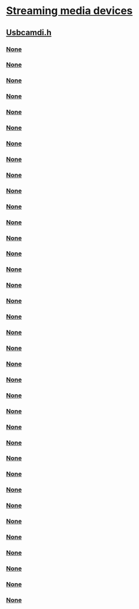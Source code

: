 # [Streaming media devices](../_stream/index.md)
## [Usbcamdi.h](index.md)
### [None](../usbcamdi/nc-usbcamdi-padapter_receive_packet_routine.md)
### [None](../usbcamdi/nc-usbcamdi-pcam_allocate_bw_routine.md)
### [None](../usbcamdi/nc-usbcamdi-pcam_allocate_bw_routine_ex.md)
### [None](../usbcamdi/nc-usbcamdi-pcam_configure_routine.md)
### [None](../usbcamdi/nc-usbcamdi-pcam_configure_routine_ex.md)
### [None](../usbcamdi/nc-usbcamdi-pcam_free_bw_routine.md)
### [None](../usbcamdi/nc-usbcamdi-pcam_free_bw_routine_ex.md)
### [None](../usbcamdi/nc-usbcamdi-pcam_initialize_routine.md)
### [None](../usbcamdi/nc-usbcamdi-pcam_new_frame_routine.md)
### [None](../usbcamdi/nc-usbcamdi-pcam_new_frame_routine_ex.md)
### [None](../usbcamdi/nc-usbcamdi-pcam_process_packet_routine.md)
### [None](../usbcamdi/nc-usbcamdi-pcam_process_packet_routine_ex.md)
### [None](../usbcamdi/nc-usbcamdi-pcam_process_raw_frame_routine.md)
### [None](../usbcamdi/nc-usbcamdi-pcam_process_raw_frame_routine_ex.md)
### [None](../usbcamdi/nc-usbcamdi-pcam_start_capture_routine.md)
### [None](../usbcamdi/nc-usbcamdi-pcam_start_capture_routine_ex.md)
### [None](../usbcamdi/nc-usbcamdi-pcam_state_routine.md)
### [None](../usbcamdi/nc-usbcamdi-pcam_stop_capture_routine.md)
### [None](../usbcamdi/nc-usbcamdi-pcam_stop_capture_routine_ex.md)
### [None](../usbcamdi/nc-usbcamdi-pcommand_complete_function.md)
### [None](../usbcamdi/nc-usbcamdi-pfnusbcamd_bulkreadwrite.md)
### [None](../usbcamdi/nc-usbcamdi-pfnusbcamd_cancelbulkreadwrite.md)
### [None](../usbcamdi/nc-usbcamdi-pfnusbcamd_setisopipestate.md)
### [None](../usbcamdi/nc-usbcamdi-pfnusbcamd_setvideoformat.md)
### [None](../usbcamdi/nc-usbcamdi-pfnusbcamd_waitondeviceevent.md)
### [None](../usbcamdi/nf-usbcamdi-usbcamd_adapterreceivepacket.md)
### [None](../usbcamdi/nf-usbcamdi-usbcamd_controlvendorcommand.md)
### [None](../usbcamdi/nf-usbcamdi-usbcamd_debug_logentry.md)
### [None](../usbcamdi/nf-usbcamdi-usbcamd_driverentry.md)
### [None](../usbcamdi/nf-usbcamdi-usbcamd_getregistrykeyvalue.md)
### [None](../usbcamdi/nf-usbcamdi-usbcamd_initializenewinterface.md)
### [None](../usbcamdi/nf-usbcamdi-usbcamd_selectalternateinterface.md)
### [None](../usbcamdi/ns-usbcamdi-usbcamd_interface.md)
### [None](../usbcamdi/ns-usbcamdi-_pipe_config_descriptor.md)
### [None](../usbcamdi/ns-usbcamdi-_usbcamd_device_data.md)
### [None](../usbcamdi/ns-usbcamdi-_usbcamd_device_data2.md)
